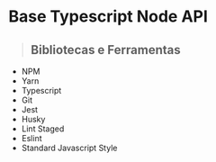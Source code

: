 # **Base Typescript Node API**

> ## Bibliotecas e Ferramentas

* NPM
* Yarn
* Typescript
* Git
* Jest
* Husky
* Lint Staged
* Eslint
* Standard Javascript Style